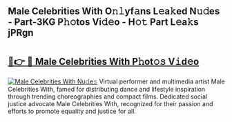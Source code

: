 ## Male Celebrities With O𝚗𝚕yf𝚊ns L𝚎a𝚔ed N𝚞𝚍es - Part-3KG P𝚑𝚘tos Vi𝚍𝚎o - H𝚘𝚝 Part L𝚎a𝚔s jPRgn

# <h2><a href="http://kf1w33s.oniu.top/?m=Male+Celebrities+With">🔗👉 🔴 Male Celebrities With P𝚑ot𝚘𝚜 V𝚒d𝚎o</a></h2>

[![Male Celebrities With Nu𝚍e𝚜](https://i.imgur.com/0qMVB7G.gif)](http://kf1w33s.oniu.top/?m=Male+Celebrities+With)
Virtual performer and multimedia artist Male Celebrities With, famed for distributing dance and lifestyle inspiration through trending choreographies and compact films. Dedicated social justice advocate Male Celebrities With, recognized for their passion and efforts to promote equality and justice for all.  

